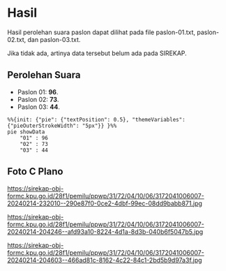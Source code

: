 # Hasil

Hasil perolehan suara paslon dapat dilihat pada file paslon-01.txt, paslon-02.txt, dan paslon-03.txt.

Jika tidak ada, artinya data tersebut belum ada pada SIREKAP.

## Perolehan Suara

 * Paslon 01: **96**.
 * Paslon 02: **73**.
 * Paslon 03: **44**.

```mermaid
%%{init: {"pie": {"textPosition": 0.5}, "themeVariables": {"pieOuterStrokeWidth": "5px"}} }%%
pie showData
    "01" : 96
    "02" : 73
    "03" : 44
```
## Foto C Plano

https://sirekap-obj-formc.kpu.go.id/28f1/pemilu/ppwp/31/72/04/10/06/3172041006007-20240214-232010--290e87f0-0ce2-4dbf-99ec-08dd9babb871.jpg

https://sirekap-obj-formc.kpu.go.id/28f1/pemilu/ppwp/31/72/04/10/06/3172041006007-20240214-204246--afd93a10-8224-4d1a-8d3b-040b6f5047b5.jpg

https://sirekap-obj-formc.kpu.go.id/28f1/pemilu/ppwp/31/72/04/10/06/3172041006007-20240214-204603--466ad81c-8162-4c22-84c1-2bd5b9d97a3f.jpg
